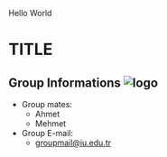 Hello World
# TITLE
## Group Informations   ![logo](https://cdn.istanbul.edu.tr/FileHandler.ashx?f=RT1ayT3Bv0-0mo0RfJXTjA)
- Group mates:
  - Ahmet
  - Mehmet
- Group E-mail:
  - groupmail@iu.edu.tr



